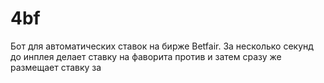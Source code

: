 4bf
===

Бот для автоматических ставок на бирже Betfair. За несколько секунд до инплея делает ставку на фаворита против и затем сразу же размещает ставку за
